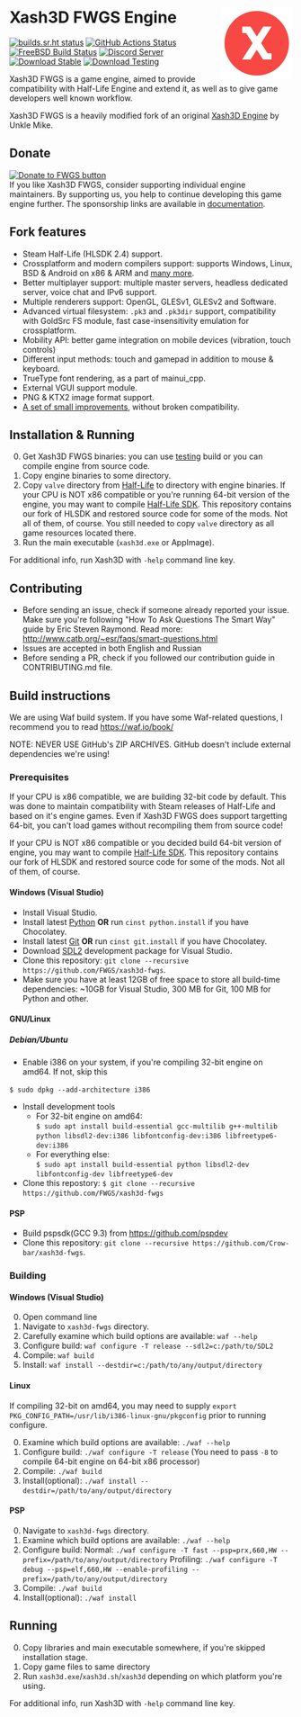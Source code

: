 # Xash3D FWGS Engine <img align="right" width="128" height="128" src="https://github.com/FWGS/xash3d-fwgs/raw/master/game_launch/icon-xash-material.png" alt="Xash3D FWGS icon" />
[![builds.sr.ht status](https://builds.sr.ht/~a1batross/xash3d-fwgs.svg)](https://builds.sr.ht/~a1batross/xash3d-fwgs?) [![GitHub Actions Status](https://github.com/FWGS/xash3d-fwgs/actions/workflows/c-cpp.yml/badge.svg)](https://github.com/FWGS/xash3d-fwgs/actions/workflows/c-cpp.yml) [![FreeBSD Build Status](https://img.shields.io/cirrus/github/FWGS/xash3d-fwgs?label=freebsd%20build)](https://cirrus-ci.com/github/FWGS/xash3d-fwgs) [![Discord Server](https://img.shields.io/discord/355697768582610945.svg)](http://fwgsdiscord.mentality.rip/) \
[![Download Stable](https://img.shields.io/badge/download-stable-yellow)](https://github.com/FWGS/xash3d-fwgs/releases/latest) [![Download Testing](https://img.shields.io/badge/downloads-testing-orange)](https://github.com/FWGS/xash3d-fwgs/releases/tag/continuous)

Xash3D FWGS is a game engine, aimed to provide compatibility with Half-Life Engine and extend it, as well as to give game developers well known workflow.

Xash3D FWGS is a heavily modified fork of an original [Xash3D Engine](https://www.moddb.com/engines/xash3d-engine) by Unkle Mike.

## Donate
[![Donate to FWGS button](https://img.shields.io/badge/Donate_to_FWGS-%3C3-magenta)](Documentation/donate.md) \
If you like Xash3D FWGS, consider supporting individual engine maintainers. By supporting us, you help to continue developing this game engine further. The sponsorship links are available in [documentation](Documentation/donate.md).

## Fork features
* Steam Half-Life (HLSDK 2.4) support.
* Crossplatform and modern compilers support: supports Windows, Linux, BSD & Android on x86 & ARM and [many more](Documentation/ports.md).
* Better multiplayer support: multiple master servers, headless dedicated server, voice chat and IPv6 support.
* Multiple renderers support: OpenGL, GLESv1, GLESv2 and Software.
* Advanced virtual filesystem: `.pk3` and `.pk3dir` support, compatibility with GoldSrc FS module, fast case-insensitivity emulation for crossplatform.
* Mobility API: better game integration on mobile devices (vibration, touch controls)
* Different input methods: touch and gamepad in addition to mouse & keyboard.
* TrueType font rendering, as a part of mainui_cpp.
* External VGUI support module.
* PNG & KTX2 image format support.
* [A set of small improvements](Documentation/), without broken compatibility.

## Installation & Running
0) Get Xash3D FWGS binaries: you can use [testing](https://github.com/FWGS/xash3d-fwgs/releases/tag/continuous) build or you can compile engine from source code.
1) Copy engine binaries to some directory.
2) Copy `valve` directory from [Half-Life](https://store.steampowered.com/app/70/HalfLife/) to directory with engine binaries.
If your CPU is NOT x86 compatible or you're running 64-bit version of the engine, you may want to compile [Half-Life SDK](https://github.com/FWGS/hlsdk-portable).
This repository contains our fork of HLSDK and restored source code for some of the mods. Not all of them, of course.
You still needed to copy `valve` directory as all game resources located there.
3) Run the main executable (`xash3d.exe` or AppImage).

For additional info, run Xash3D with `-help` command line key.

## Contributing
* Before sending an issue, check if someone already reported your issue. Make sure you're following "How To Ask Questions The Smart Way" guide by Eric Steven Raymond. Read more: http://www.catb.org/~esr/faqs/smart-questions.html
* Issues are accepted in both English and Russian
* Before sending a PR, check if you followed our contribution guide in CONTRIBUTING.md file.

## Build instructions
We are using Waf build system. If you have some Waf-related questions, I recommend you to read https://waf.io/book/

NOTE: NEVER USE GitHub's ZIP ARCHIVES. GitHub doesn't include external dependencies we're using!

### Prerequisites

If your CPU is x86 compatible, we are building 32-bit code by default. This was done to maintain compatibility with Steam releases of Half-Life and based on it's engine games.
Even if Xash3D FWGS does support targetting 64-bit, you can't load games without recompiling them from source code!

If your CPU is NOT x86 compatible or you decided build 64-bit version of engine, you may want to compile [Half-Life SDK](https://github.com/FWGS/hlsdk-portable).
This repository contains our fork of HLSDK and restored source code for some of the mods. Not all of them, of course.

#### Windows (Visual Studio)
* Install Visual Studio.
* Install latest [Python](https://python.org) **OR** run `cinst python.install` if you have Chocolatey.
* Install latest [Git](https://git-scm.com/download/win) **OR** run `cinst git.install` if you have Chocolatey.
* Download [SDL2](https://libsdl.org/download-2.0.php) development package for Visual Studio.
* Clone this repository: `git clone --recursive https://github.com/FWGS/xash3d-fwgs`.
* Make sure you have at least 12GB of free space to store all build-time dependencies: ~10GB for Visual Studio, 300 MB for Git, 100 MB for Python and other.

#### GNU/Linux
##### Debian/Ubuntu
* Enable i386 on your system, if you're compiling 32-bit engine on amd64. If not, skip this

`$ sudo dpkg --add-architecture i386`
* Install development tools
  * For 32-bit engine on amd64: \
    `$ sudo apt install build-essential gcc-multilib g++-multilib python libsdl2-dev:i386 libfontconfig-dev:i386 libfreetype6-dev:i386`
  * For everything else: \
    `$ sudo apt install build-essential python libsdl2-dev libfontconfig-dev libfreetype6-dev`
* Clone this repostory:
`$ git clone --recursive https://github.com/FWGS/xash3d-fwgs`

#### PSP
* Build pspsdk(GCC 9.3) from https://github.com/pspdev
* Clone this repository: `git clone --recursive https://github.com/Crow-bar/xash3d-fwgs`.

### Building
#### Windows (Visual Studio)
0) Open command line
1) Navigate to `xash3d-fwgs` directory.
2) Carefully examine which build options are available: `waf --help`
3) Configure build: `waf configure -T release --sdl2=c:/path/to/SDL2`
4) Compile: `waf build`
5) Install: `waf install --destdir=c:/path/to/any/output/directory`

#### Linux
If compiling 32-bit on amd64, you may need to supply `export PKG_CONFIG_PATH=/usr/lib/i386-linux-gnu/pkgconfig` prior to running configure.

0) Examine which build options are available: `./waf --help`
1) Configure build: `./waf configure -T release`
(You need to pass `-8` to compile 64-bit engine on 64-bit x86 processor)
2) Compile: `./waf build`
3) Install(optional): `./waf install --destdir=/path/to/any/output/directory`

#### PSP
0) Navigate to `xash3d-fwgs` directory.
1) Examine which build options are available: `./waf --help`
2) Configure build:
   Normal: `./waf configure -T fast --psp=prx,660,HW --prefix=/path/to/any/output/directory`
   Profiling: `./waf configure -T debug --psp=elf,660,HW --enable-profiling --prefix=/path/to/any/output/directory`
3) Compile: `./waf build`
4) Install(optional): `./waf install`


## Running
0) Copy libraries and main executable somewhere, if you're skipped installation stage.
1) Copy game files to same directory
2) Run `xash3d.exe`/`xash3d.sh`/`xash3d` depending on which platform you're using.

For additional info, run Xash3D with `-help` command line key.
